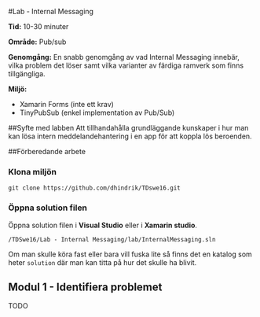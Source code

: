 #Lab - Internal Messaging

**Tid:** 10-30 minuter

**Område:** Pub/sub

**Genomgång:** En snabb genomgång av vad Internal Messaging innebär, vilka problem det löser samt vilka varianter av färdiga ramverk som finns tillgängliga.

**Miljö:**

* Xamarin Forms (inte ett krav)
* TinyPubSub (enkel implementation av Pub/Sub)

##Syfte med labben
Att tillhandahålla grundläggande kunskaper i hur man kan lösa intern meddelandehantering i en app för att koppla lös beroenden.

##Förberedande arbete

### Klona miljön
```
git clone https://github.com/dhindrik/TDswe16.git
```

### Öppna solution filen
Öppna solution filen i **Visual Studio** eller i **Xamarin studio**.

```
/TDSwe16/Lab - Internal Messaging/lab/InternalMessaging.sln
```

Om man skulle köra fast eller bara vill fuska lite så finns det en katalog som heter ```solution``` där man kan titta på hur det skulle ha blivit.

## Modul 1 - Identifiera problemet
TODO